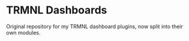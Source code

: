 # TRMNL Dashboards

Original repository for my TRMNL dashboard plugins, now split into their own modules.
